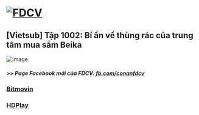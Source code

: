 # [![FDCV](https://user-images.githubusercontent.com/75318518/142803511-f5c20d56-47eb-4f2a-b63f-6b9b169c295b.png)](https://admin1509.github.io/fdcvteam.blogspot.com/)
## [Vietsub] Tập 1002: Bí ẩn về thùng rác của trung tâm mua sắm Beika
![image](https://user-images.githubusercontent.com/75318518/144376822-713946c1-f85d-4022-92b1-4ab0f876bb6a.png)

##### >> Page Facebook mới của FDCV: [fb.com/conanfdcv](https://fb.com/conanfdcv)
### [Bitmovin](https://bitmovin.com/demos/stream-test?format=hls&manifest=https://raw.githubusercontent.com/admin1509/admin1509/main/video-5b.gapo.vn/videos/results/fadb10dc-50ca-41c2-ad88-0e6d0be44bcf/720p/file.m3u8)
### [HDPlay](https://hdplay.se/?HLSP2P=https://raw.githubusercontent.com/admin1509/admin1509/main/video-5b.gapo.vn/videos/results/fadb10dc-50ca-41c2-ad88-0e6d0be44bcf/720p/file.m3u8)
